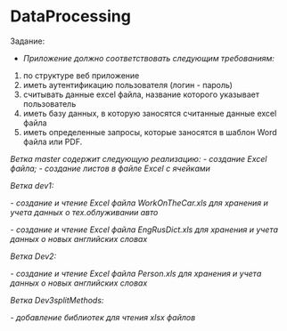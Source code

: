 # DataProcessing
Задание:

- *Приложение должно соответствовать следующим требованиям:*

1.	по структуре  веб приложение
2.	иметь аутентификацию пользователя (логин - пароль)
3.	считывать данные excel файла, название которого указывает пользователь
4.	иметь базу данных, в которую заносятся считанные данные excel файла
5.	иметь определенные запросы, которые заносятся в шаблон Word файла или PDF.

*Ветка master содержит следующую реализацию:*
*- создание Excel файла;*
*- создание листов в файле Excel с ячейками*

*Ветка dev1:*

 *- создание и чтение Excel файла WorkOnTheCar.xls для хранения и учета данных о тех.облуживании авто*
 
 *- создание и чтение Excel файла EngRusDict.xls для хранения и учета данных о новых английских словах*
 
*Ветка Dev2:* 
 
 *- создание и чтение Excel файла Person.xls для хранения и учета данных о новых английских словах*
 
*Ветка Dev3splitMethods:*

*- добавление библиотек для чтения xlsx файлов*
